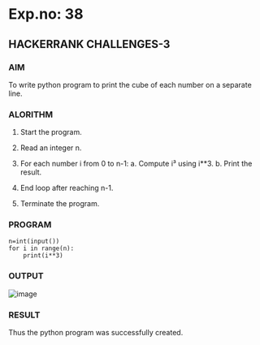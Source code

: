 # Exp.no: 38
## HACKERRANK CHALLENGES-3

### AIM

To write python program to print the cube of each number on a separate line.

### ALORITHM 

1. Start the program.

2. Read an integer n.

3. For each number i from 0 to n-1:
   a. Compute i³ using i**3.
   b. Print the result.

4. End loop after reaching n-1.

5. Terminate the program.
   
### PROGRAM

```
n=int(input())
for i in range(n):
    print(i**3)
```

### OUTPUT

![image](https://github.com/user-attachments/assets/8d3a975e-9151-4eda-a5b9-ab69f3954b27)

### RESULT
Thus the python program was successfully created.
